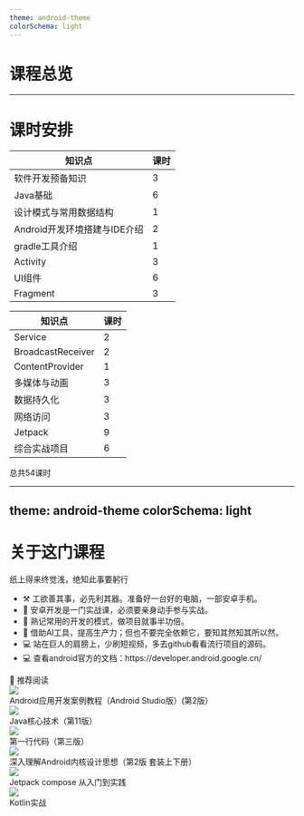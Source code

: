 ```yaml
---
theme: android-theme
colorSchema: light
---
```


# 课程总览

<div class="h-[90%]">
  <ZoomableImage src="/android-brief/android-course-overview.png" />
</div>

---

<style>
.slidev-layout th {
  color: grey;
}

.slidev-layout td {
  padding-top: 0.3rem;
  padding-bottom: 0.3rem;
}
</style>

# 课时安排

<div class="flex flex-row items-start gap-2">

<div class="flex flex-1" v-click>

| 知识点 | 课时 |
|---|---|
| 软件开发预备知识 | 3 | 
| Java基础 | 6 | 
| 设计模式与常用数据结构 | 1 |
| Android开发环境搭建与IDE介绍 | 2 |
| gradle工具介绍 | 1 |
| Activity | 3 |
| UI组件 | 6 |
| Fragment | 3 |

</div>

<div class="flex flex-1" v-click>

| 知识点 | 课时 |
|---|---|
| Service | 2 |
| BroadcastReceiver | 2 |
| ContentProvider | 1 |
| 多媒体与动画 | 3 |
| 数据持久化 | 3 | 
| 网络访问 | 3 | 
| Jetpack | 9 |
| 综合实战项目 | 6 |

</div>

</div>

<div v-click class="mt-6 text-teal-700 flex">总共54课时</div>

---
theme: android-theme
colorSchema: light
---

# 关于这门课程

纸上得来终觉浅，绝知此事要躬行

<ul class="mb-5">
  <li v-click>⚒️ 工欲善其事，必先利其器。准备好一台好的电脑，一部安卓手机。</li>
  <li v-click>🤲 安卓开发是一门实战课，必须要亲身动手参与实战。</li>
  <li v-click>🧠 熟记常用的开发的模式，做项目就事半功倍。</li>
  <li v-click>🤖 借助AI工具，提高生产力；但也不要完全依赖它，要知其然知其所以然。</li>
  <li v-click>💻 站在巨人的肩膀上，少刷短视频，多去github看看流行项目的源码。</li>
  <li v-click>💻 查看android官方的文档：https://developer.android.google.cn/</li>
</ul>


<div v-click class="mb-2">📖 推荐阅读</div>

<div class="flex flex-row gap-2">
  <div class="flex flex-col justify-center items-center flex-1" v-click>
    <img src="/android-brief/android-book-dev-case.jpg" class="w-25 h-30 object-cover" />
    <div class="text-xs text-center">Android应用开发案例教程（Android Studio版）(第2版）</div>
  </div>
  <div class="flex flex-col justify-center items-center flex-1" v-click>
    <img src="/android-brief/android-book-java-core.jpg" class="w-25 h-30" />
    <div class="text-xs text-center">Java核心技术（第11版）</div>
  </div>
  <div class="flex flex-col justify-center items-center flex-1" v-click>
    <img src="/android-brief/android-book-first-line-of-code.jpg" class="w-25 h-30" />
    <div class="text-xs text-center">第一行代码（第三版）</div>
  </div>
  <div class="flex flex-col justify-center items-center flex-1" v-click>
    <img src="/android-brief/android-book-internal-deep.jpg" class="w-25 h-30" />
    <div class="text-xs text-center">深入理解Android内核设计思想（第2版 套装上下册）</div>
  </div>
  <div class="flex flex-col justify-center items-center flex-1" v-click>
    <img src="/android-brief/android-book-jetpack-compose.jpg" class="w-25 h-30" />
    <div class="text-xs text-center">Jetpack compose 从入门到实践</div>
  </div>
  <div class="flex flex-col justify-center items-center flex-1" v-click>
    <img src="/android-brief/android-book-kotlin-in-action.jpg" class="w-25 h-30" />
    <div class="text-xs text-center">Kotlin实战</div>
  </div>
</div>
